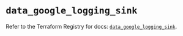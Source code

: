 # `data_google_logging_sink`

Refer to the Terraform Registry for docs: [`data_google_logging_sink`](https://registry.terraform.io/providers/hashicorp/google/6.3.0/docs/data-sources/logging_sink).
